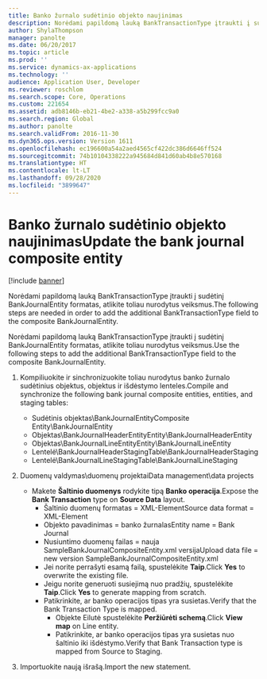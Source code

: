 ```yaml
---
title: Banko žurnalo sudėtinio objekto naujinimas
description: Norėdami papildomą lauką BankTransactionType įtraukti į sudėtinį BankJournalEntity formatas, atlikite toliau nurodytus veiksmus.
author: ShylaThompson
manager: panolte
ms.date: 06/20/2017
ms.topic: article
ms.prod: ''
ms.service: dynamics-ax-applications
ms.technology: ''
audience: Application User, Developer
ms.reviewer: roschlom
ms.search.scope: Core, Operations
ms.custom: 221654
ms.assetid: adb8146b-eb21-4be2-a338-a5b299fcc9a0
ms.search.region: Global
ms.author: panolte
ms.search.validFrom: 2016-11-30
ms.dyn365.ops.version: Version 1611
ms.openlocfilehash: ec196600a54a2aed4565cf422dc386d6646ff524
ms.sourcegitcommit: 74b10104338222a945684d841d60ab4b8e570168
ms.translationtype: HT
ms.contentlocale: lt-LT
ms.lasthandoff: 09/28/2020
ms.locfileid: "3899647"
---
```

# <a name="update-the-bank-journal-composite-entity"></a><span data-ttu-id="ff698-103">Banko žurnalo sudėtinio objekto naujinimas</span><span class="sxs-lookup"><span data-stu-id="ff698-103">Update the bank journal composite entity</span></span>

[!include [banner](../includes/banner.md)]

<span data-ttu-id="ff698-104">Norėdami papildomą lauką BankTransactionType įtraukti į sudėtinį BankJournalEntity formatas, atlikite toliau nurodytus veiksmus.</span><span class="sxs-lookup"><span data-stu-id="ff698-104">The following steps are needed in order to add the additional BankTransactionType field to the composite BankJournalEntity.</span></span>

<span data-ttu-id="ff698-105">Norėdami papildomą lauką BankTransactionType įtraukti į sudėtinį BankJournalEntity formatas, atlikite toliau nurodytus veiksmus.</span><span class="sxs-lookup"><span data-stu-id="ff698-105">Use the following steps to add the additional BankTransactionType field to the composite BankJournalEntity.</span></span>

1.  <span data-ttu-id="ff698-106">Kompiliuokite ir sinchronizuokite toliau nurodytus banko žurnalo sudėtinius objektus, objektus ir išdėstymo lenteles.</span><span class="sxs-lookup"><span data-stu-id="ff698-106">Compile and synchronize the following bank journal composite entities, entities, and staging tables:</span></span>
    -   <span data-ttu-id="ff698-107">Sudėtinis objektas\\BankJournalEntity</span><span class="sxs-lookup"><span data-stu-id="ff698-107">Composite Entity\\BankJournalEntity</span></span>
    -   <span data-ttu-id="ff698-108">Objektas\\BankJournalHeaderEntity</span><span class="sxs-lookup"><span data-stu-id="ff698-108">Entity\\BankJournalHeaderEntity</span></span>
    -   <span data-ttu-id="ff698-109">Objektas\\BankJournalLineEntity</span><span class="sxs-lookup"><span data-stu-id="ff698-109">Entity\\BankJournalLineEntity</span></span>
    -   <span data-ttu-id="ff698-110">Lentelė\\BankJournalHeaderStaging</span><span class="sxs-lookup"><span data-stu-id="ff698-110">Table\\BankJournalHeaderStaging</span></span>
    -   <span data-ttu-id="ff698-111">Lentelė\\BankJournalLineStaging</span><span class="sxs-lookup"><span data-stu-id="ff698-111">Table\\BankJournalLineStaging</span></span>

2.  <span data-ttu-id="ff698-112">Duomenų valdymas\\duomenų projektai</span><span class="sxs-lookup"><span data-stu-id="ff698-112">Data management\\data projects</span></span>
    -   <span data-ttu-id="ff698-113">Makete **Šaltinio duomenys** rodykite tipą **Banko operacija**.</span><span class="sxs-lookup"><span data-stu-id="ff698-113">Expose the **Bank Transaction** type on **Source Data** layout.</span></span>
        -   <span data-ttu-id="ff698-114">Šaltinio duomenų formatas = XML-Element</span><span class="sxs-lookup"><span data-stu-id="ff698-114">Source data format = XML-Element</span></span>
        -   <span data-ttu-id="ff698-115">Objekto pavadinimas = banko žurnalas</span><span class="sxs-lookup"><span data-stu-id="ff698-115">Entity name = Bank Journal</span></span>
        -   <span data-ttu-id="ff698-116">Nusiuntimo duomenų failas = nauja SampleBankJournalCompositeEntity.xml versija</span><span class="sxs-lookup"><span data-stu-id="ff698-116">Upload data file = new version SampleBankJournalCompositeEntity.xml</span></span>
        -   <span data-ttu-id="ff698-117">Jei norite perrašyti esamą failą, spustelėkite **Taip**.</span><span class="sxs-lookup"><span data-stu-id="ff698-117">Click **Yes** to overwrite the existing file.</span></span>
        -   <span data-ttu-id="ff698-118">Jeigu norite generuoti susiejimą nuo pradžių, spustelėkite **Taip**.</span><span class="sxs-lookup"><span data-stu-id="ff698-118">Click **Yes** to generate mapping from scratch.</span></span>
        -   <span data-ttu-id="ff698-119">Patikrinkite, ar banko operacijos tipas yra susietas.</span><span class="sxs-lookup"><span data-stu-id="ff698-119">Verify that the Bank Transaction Type is mapped.</span></span>
            -   <span data-ttu-id="ff698-120">Objekte Eilutė spustelėkite **Peržiūrėti schemą**.</span><span class="sxs-lookup"><span data-stu-id="ff698-120">Click **View map** on Line entity.</span></span>
            -   <span data-ttu-id="ff698-121">Patikrinkite, ar banko operacijos tipas yra susietas nuo šaltinio iki išdėstymo.</span><span class="sxs-lookup"><span data-stu-id="ff698-121">Verify that Bank Transaction type is mapped from Source to Staging.</span></span>

3.  <span data-ttu-id="ff698-122">Importuokite naują išrašą.</span><span class="sxs-lookup"><span data-stu-id="ff698-122">Import the new statement.</span></span>




